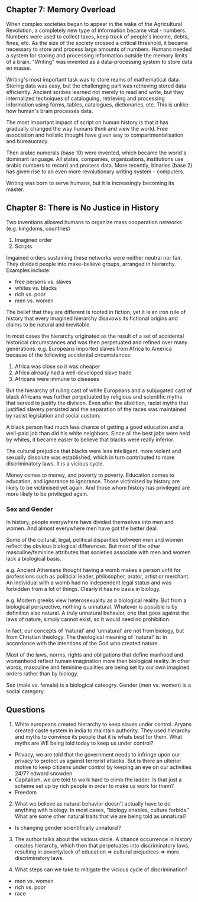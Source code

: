 ## Chapter 7: Memory Overload

When complex societies began to appear in the wake of the Agricultural Revolution, a completely new type of information became vital - numbers.
Numbers were used to collect taxes, keep track of people's income, debts, fines, etc.
As the size of the society crossed a critical threshold, it became necessary to store and process large amounts of numbers.
Humans needed a system for storing and processing information outside the memory limits of a brain.
"Writing" was invented as a data-processing system to store data en masse.

Writing's most important task was to store reams of mathematical data.
Storing data was easy, but the challenging part was retrieving stored data efficiently.
Ancient scribes learned not merely to read and write, but they internalized techniques of cataloguing, retrieving and processing information using forms, tables, catalogues, dictionaries, etc. This is unlike how human's brain processes data.

The most important impact of script on human history is that it has gradually changed the way humans think and view the world. Free association and holistic thought have given way to compartmentalisation and bureaucracy.

Then arabic numerals (base 10) were invented, which became the world's dominant language. All states, companies, organizations, institutions use arabic numbers to record and process data.
More recently, binaries (base 2) has given rise to an even more revolutionary writing system - computers.

Writing was born to serve humans, but it is increasingly becoming its master.

## Chapter 8: There is No Justice in History

Two inventions allowed humans to organize mass cooperation networks (e.g. kingdoms, countries)
1. Imagined order
2. Scripts

Imgained orders sustaining these networks were neither neutral nor fair. They divided people into make-believe groups, arranged in hierarchy.
Examples include:
- free persons vs. slaves
- whites vs. blacks
- rich vs. poor
- men vs. women

The belief that they are different is rooted in fiction, yet it is an iron rule of history that every imagined hierarchy disavows its fictional origins and claims to be natural and inevitable. 

In most cases the hierarchy originated as the result of a set of accidental historical circumstances and was then perpetuated and refined over many generations.
e.g.
Europeans imported slaves from Africa to America because of the following accidental circumstances:
1. Africa was close so it was cheaper
2. Africa already had a well-developed slave trade
3. Africans were immune to diseases

But the hierarchy of ruling cast of white Europeans and a subjugated cast of black Africans was further perpetuated by religious and scientific myths that served to justify the division. 
Even after the abolition, racist myths that justified slavery persisted and the separation of the races was maintained by racist legislation and social custom.

A black person had much less chance of getting a good education and a well-paid job than did his white neighbors. Since all the best jobs were held by whites, it became easier to believe that blacks were really inferior. 

The cultural prejudice that blacks were less intelligent, more violent and sexually dissolute was established, which in turn contributed to more discriminatory laws. It is a vicious cycle.

Money comes to money, and poverty to poverty. Education comes to education, and ignorance to ignorance. Those victimised by history are likely to be victimised yet again. And those whom history has privileged are more likely to be privileged again.

### Sex and Gender
In history, people everywhere have divided themselves into men and women. And almost everywhere men have got the better deal.

Some of the cultural, legal, political disparities between men and women reflect the obvious biological differences. But most of the other masculine/feminine attributes that societies associate with men and women lack a biological basis.

e.g. Ancient Athenians thought having a womb makes a person unfit for professions such as politicial leader, philosopher, orator, artist or merchant. An individual with a womb had no independent legal status and was forbidden from a lot of things. Clearly it has no basis in biology.

e.g. Modern greeks view heterosexuality as a biological reality. But from a biological perspective, nothing is unnatural. Whatever is possible is by definition also natural. A truly unnatural behavior, one that goes against the laws of nature, simply cannot exist, so it would need no prohibition.

In fact, our concepts of 'natural' and 'unnatural' are not from biology, but from Christian theology. The theological meaning of 'natural' is: in accordance with the intentions of the God who created nature.

Most of the laws, norms, rights and obligations that define manhood and womanhood reflect human imagination more than biological reality.
In other words, masculine and feminine qualities are being set by our own imagined orders rather than by biology.

Sex (male vs. female) is a biological cateogry.
Gender (men vs. women) is a social category.

## Questions
1. White europeans created hierarchy to keep slaves under control. Aryans created caste system in india to maintain authority. They used hierarchy and myths to convince its people that it is whats best for them. 
What myths are WE being told today to keep us under control?
- Privacy, we are told that the government needs to infringe upon our privacy to protect us against terrorist attacks. But is there an ulterior motive to keep citizens under control by keeping an eye on our activities 24/7? edward snowden 
- Capitalism, we are told to work hard to climb the ladder. Is that just a scheme set up by rich people in order to make us work for them? 
- Freedom

2. What we believe as natural behavior doesn't actually have to do anything with biology. In most cases, "biology enables, culture forbids." What are some other natural traits that we are being told as unnatural?
- Is changing gender scientifically unnatural?

3. The author talks about the vicious circle. A chance occurrence in history creates hierarchy, which then that perpetuates into discriminatory laws, resulting in poverty/lack of education => cultural prejudices => more discriminatory laws. 

4. What steps can we take to mitigate the vicious cycle of discrimination?
- men vs. women
- rich vs. poor
- race
